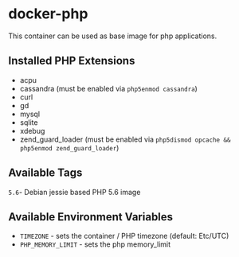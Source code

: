 # docker-php

This container can be used as base image for php applications.

## Installed PHP Extensions
* acpu
* cassandra (must be enabled via `php5enmod cassandra`)
* curl
* gd
* mysql
* sqlite
* xdebug
* zend_guard_loader (must be enabled via `php5dismod opcache && php5enmod zend_guard_loader`)

## Available Tags

`5.6`- Debian jessie based PHP 5.6 image

## Available Environment Variables

* `TIMEZONE` - sets the container / PHP timezone (default: Etc/UTC)
* `PHP_MEMORY_LIMIT` - sets the php memory_limit

